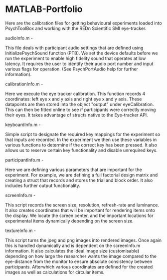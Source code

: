 # MATLAB-Portfolio

Here are the calibration files for getting behavioural experiments loaded into PsychToolBox and working with the REDn Scientific SMI eye-tracker.

audioInfo.m - 

  This file deals with participant audio settings that are defined using InitializePsychSound function (PTB). We set the device defaults before we run the experiment to enable high fidelity sound that operates at low latency. It requires the user to identify their audio port number and input various flags for operation. (See PsychPortAudio help for further information).
  
calibrationInfo.m -

  Here we execute the eye tracker calibration. This function records 4 coordinates: left eye x and y axis and right eye x and y axis. These datapoints are then stored into the object "output" under eyeCalibration. This can then be fitted online to see if participants were correctly moving their eyes. It takes advantage of structs native to the Eye-tracker API.
  
keyboardInfo.m - 

  Simple script to designate the required key mappings for the experiment so that inputs are recorded. In the experiment we then use these variables in various functions to determine if the correct key has been pressed. It also allows us to reserve certain key functionality and disable unrequired keys.
  
participantInfo.m - 

  Here we are defining various parameters that are important for the experiment. For example, we are defining a full factorial design matrix and creating a struct that records and stores the trial and block order. It also includes further output functionality.
  
screenInfo.m - 

  This script records the screen size, resolution, refresh-rate and luminance. It also creates coordinates that will be important for rendering items onto the display. We locate the screen center, and the important locations for experimental items dynamically depending on the screen size.
  
textureInfo.m -

  This script turns the jpeg and png images into rendered images. Once again this is handled dynamically and is dependent on the screenInfo.m information. It also calculates the ideal image size (customisable) depending on how large the researcher wants the image compared to the eye-distance from the monitor to ensure absolute consistency between participants. Afterwhich various coordinates are defined for the created images as well as calculations for circular items.
